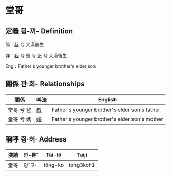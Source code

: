 # 堂哥
## 定義 딍-끼- Definition
簡：[叔](member11.md) 兮 大漢後生

詳：[我](member1.md) 兮 [爸](member2.md) 兮 [哥](member11.md) 兮 大漢後生

Eng：Father's younger brother's elder son

## 關係 관·희- Relationships

關係 | 叫法 | English
--- | --- | --- 
堂哥 兮 爸 | [叔](member11.md) | Father's younger brother's elder son's father
堂哥 兮 媽 | [嬸](member34.md) | Father's younger brother's elder son's mother


## 稱呼 칑·허· Address

漢諺 | 깐-뿐ˆ | Tâi-lô | Taiji
--- | --- | --- | --- 
堂哥 | 덩ˆ고· | tông-ko | tong3koh1 
